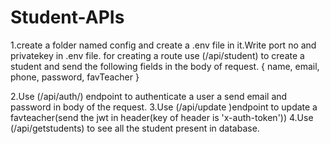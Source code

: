 # Student-APIs
1.create a folder named config and create a .env file in it.Write port no and privatekey in .env file.
for creating a route use (/api/student) to create a student and send the following fields in the body of request.
{
name,
email,
phone,
password,
favTeacher
}

2.Use (/api/auth/) endpoint to authenticate a user a send email and password in body  of the request.
3.Use (/api/update )endpoint to update a favteacher(send the jwt in header(key of header is 'x-auth-token'))
4.Use (/api/getstudents) to see all the student present in database.



